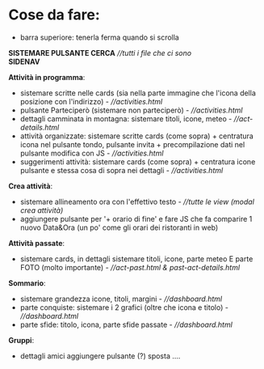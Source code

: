 # Cose da fare:

- barra superiore: tenerla ferma quando si scrolla      

**SISTEMARE PULSANTE CERCA** *//tutti i file che ci sono*        
**SIDENAV**

**Attività in programma**:     
- sistemare scritte nelle cards (sia nella parte immagine che l'icona della posizione con l'indirizzo) - *//activities.html*     
- pulsante Parteciperò (sistemare non parteciperò) - *//activities.html*      
- dettagli camminata in montagna: sistemare titoli, icone, meteo - *//act-details.html*     
- attività organizzate: sistemare scritte cards (come sopra) + centratura icona nel pulsante tondo, pulsante invita + precompilazione dati nel pulsante modifica con JS - *//activities.html*      
- suggerimenti attività: sistemare cards (come sopra) + centratura icone pulsante e stessa cosa di sopra nei dettagli - *//activities.html*   

**Crea attività**:        
- sistemare allineamento ora con l'effettivo testo - *//tutte le view (modal crea attività)*       
- aggiungere pulsante per '+ orario di fine' e fare JS che fa comparire 1 nuovo Data&Ora (un po' come gli orari dei ristoranti in web)
    
**Attività passate**:     
- sistemare cards, in dettagli sistemare titoli, icone, parte meteo E parte FOTO (molto importante) - *//act-past.html & past-act-details.html*       

**Sommario**:       
- sistemare grandezza icone, titoli, margini - *//dashboard.html*        
- parte conquiste: sistemare i 2 grafici (oltre che icona e titolo) - *//dashboard.html*       
- parte sfide: titolo, icona, parte sfide passate - *//dashboard.html*      

**Gruppi**:      
- dettagli amici aggiungere pulsante (?) sposta ....